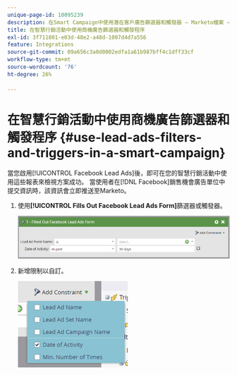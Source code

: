 ```yaml
---
unique-page-id: 10095239
description: 在Smart Campaign中使用潛在客戶廣告篩選器和觸發器 — Marketo檔案 — 產品檔案
title: 在智慧行銷活動中使用商機廣告篩選器和觸發程序
exl-id: 3f711801-e03d-48e2-a48d-1007d4d7a556
feature: Integrations
source-git-commit: 09a656c3a0d0002edfa1a61b987bff4c1dff33cf
workflow-type: tm+mt
source-wordcount: '76'
ht-degree: 26%

---
```


# 在智慧行銷活動中使用商機廣告篩選器和觸發程序 {#use-lead-ads-filters-and-triggers-in-a-smart-campaign}

當您啟用[!UICONTROL Facebook Lead Ads]後，即可在您的智慧行銷活動中使用這些報表來檢視方案成功。 當使用者在[!DNL Facebook]銷售機會廣告單位中提交資訊時，該資訊會立即推送至Marketo。

1. 使用&#x200B;**[!UICONTROL Fills Out Facebook Lead Ads Form]**&#x200B;篩選器或觸發器。

   ![](assets/image2016-8-5-11-3a18-3a31.png)

1. 新增限制以自訂。

   ![](assets/image2016-8-5-11-3a19-3a27.png)
